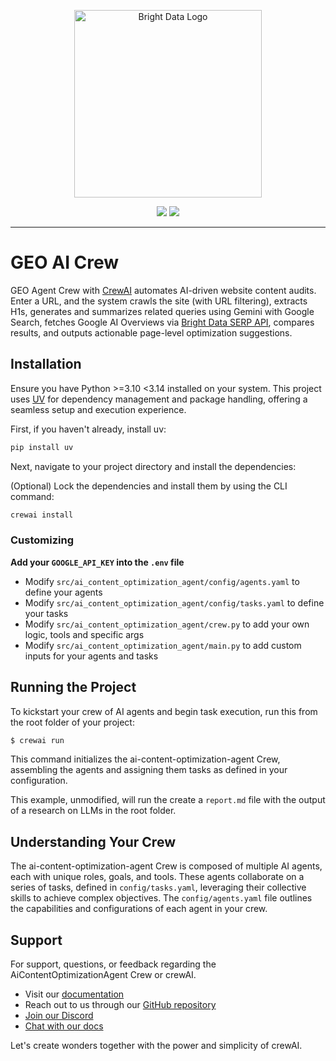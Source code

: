 <p align="center">
  <a href="https://brightdata.com/">
    <img src="https://mintlify.s3.us-west-1.amazonaws.com/brightdata/logo/light.svg" width="300" alt="Bright Data Logo">
  </a>
</p>

<div align="center">
  <img src="https://img.shields.io/badge/python-3.10+-blue"/>
  <img src="https://img.shields.io/badge/License-MIT-blue"/>
</div>

---

# GEO AI Crew

GEO Agent Crew with [CrewAI](https://crewai.com) automates AI-driven website content audits. Enter a URL, and the system crawls the site (with URL filtering), extracts H1s, generates and summarizes related queries using Gemini with Google Search, fetches Google AI Overviews via [Bright Data SERP API](https://brightdata.com/products/serp-api), compares results, and outputs actionable page-level optimization suggestions.

## Installation

Ensure you have Python >=3.10 <3.14 installed on your system. This project uses [UV](https://docs.astral.sh/uv/) for dependency management and package handling, offering a seamless setup and execution experience.

First, if you haven't already, install uv:

```bash
pip install uv
```

Next, navigate to your project directory and install the dependencies:

(Optional) Lock the dependencies and install them by using the CLI command:
```bash
crewai install
```
### Customizing

**Add your `GOOGLE_API_KEY` into the `.env` file**

- Modify `src/ai_content_optimization_agent/config/agents.yaml` to define your agents
- Modify `src/ai_content_optimization_agent/config/tasks.yaml` to define your tasks
- Modify `src/ai_content_optimization_agent/crew.py` to add your own logic, tools and specific args
- Modify `src/ai_content_optimization_agent/main.py` to add custom inputs for your agents and tasks

## Running the Project

To kickstart your crew of AI agents and begin task execution, run this from the root folder of your project:

```bash
$ crewai run
```

This command initializes the ai-content-optimization-agent Crew, assembling the agents and assigning them tasks as defined in your configuration.

This example, unmodified, will run the create a `report.md` file with the output of a research on LLMs in the root folder.

## Understanding Your Crew

The ai-content-optimization-agent Crew is composed of multiple AI agents, each with unique roles, goals, and tools. These agents collaborate on a series of tasks, defined in `config/tasks.yaml`, leveraging their collective skills to achieve complex objectives. The `config/agents.yaml` file outlines the capabilities and configurations of each agent in your crew.

## Support

For support, questions, or feedback regarding the AiContentOptimizationAgent Crew or crewAI.
- Visit our [documentation](https://docs.crewai.com)
- Reach out to us through our [GitHub repository](https://github.com/joaomdmoura/crewai)
- [Join our Discord](https://discord.com/invite/X4JWnZnxPb)
- [Chat with our docs](https://chatg.pt/DWjSBZn)

Let's create wonders together with the power and simplicity of crewAI.


